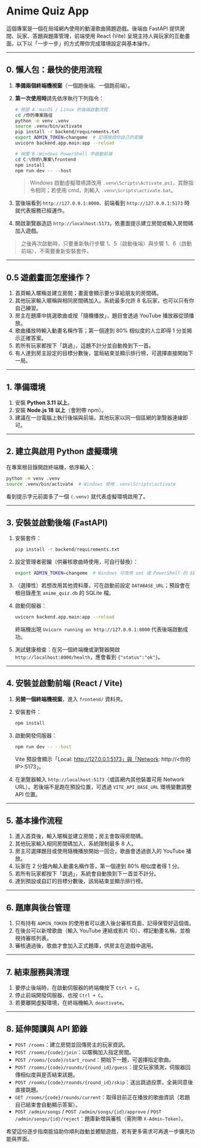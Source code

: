 # Anime Quiz App

這個專案是一個在局域網內使用的動漫歌曲猜題遊戲。後端由 FastAPI 提供房間、玩家、答題與題庫管理，前端使用 React (Vite) 呈現主持人與玩家的互動畫面。以下以「一步一步」的方式帶你完成環境設定與基本操作。

---

## 0. 懶人包：最快的使用流程

1. **準備兩個終端機視窗**（一個跑後端、一個跑前端）。
2. **第一次使用時**請先依序執行下列指令：

   ```bash
   # 視窗 A：macOS / Linux 的後端啟動流程
   cd /你的專案路徑
   python -m venv .venv
   source .venv/bin/activate
   pip install -r backend/requirements.txt
   export ADMIN_TOKEN=changeme  # 記得換成你自己的密鑰
   uvicorn backend.app.main:app --reload
   ```

   ```powershell
   # 視窗 B：Windows PowerShell 中啟動前端
   cd C:\你的\專案\frontend
   npm install
   npm run dev -- --host
   ```

   > Windows 啟動虛擬環境請改用 `.venv\Scripts\Activate.ps1`，其餘指令相同；若使用 cmd，則輸入 `.venv\Scripts\activate.bat`。

3. 當後端看到 `http://127.0.0.1:8000`、前端看到 `http://127.0.0.1:5173` 時就代表服務已經運作。
4. 開啟瀏覽器造訪 `http://localhost:5173`，依畫面提示建立房間或輸入房間碼加入遊戲。

> 之後再次啟動時，只要重新執行步驟 1、5（啟動後端）與步驟 1、6（啟動前端），不需要重新安裝套件。

---

## 0.5 遊戲畫面怎麼操作？

1. 首頁輸入暱稱並建立房間；畫面會顯示要分享給朋友的房間碼。
2. 其他玩家輸入暱稱與相同房間碼加入。系統最多允許 8 名玩家，也可以只有你自己練習。
3. 房主在題庫中挑選歌曲或按「隨機播放」，題目會透過 YouTube 播放器從頭播放。
4. 歌曲播放時輸入動畫名稱作答；第一個達到 80% 相似度的人立即得 1 分並揭示正確答案。
5. 若所有玩家都按下「跳過」，這題不計分並自動換到下一首。
6. 有人達到房主設定的目標分數後，當局結束並顯示排行榜，可選擇直接開始下一局。

---

## 1. 準備環境

1. 安裝 **Python 3.11 以上**。
2. 安裝 **Node.js 18 以上**（會附帶 npm）。
3. 建議在一台電腦上執行後端與前端，其他玩家以同一個區網的瀏覽器連線即可。

---

## 2. 建立與啟用 Python 虛擬環境

在專案根目錄開啟終端機，依序輸入：

```bash
python -m venv .venv
source .venv/bin/activate  # Windows 使用 .venv\Scripts\activate
```

看到提示字元前面多了一個 `(.venv)` 就代表虛擬環境啟用了。

---

## 3. 安裝並啟動後端 (FastAPI)

1. 安裝套件：

   ```bash
   pip install -r backend/requirements.txt
   ```

2. 設定管理者密鑰（供審核歌曲時使用，可自行替換）：

   ```bash
   export ADMIN_TOKEN=changeme  # Windows 可改用 set 或 PowerShell 的 $Env:ADMIN_TOKEN
   ```

3. （選擇性）若想改用其他資料庫，可在啟動前設定 `DATABASE_URL`；預設會在根目錄產生 `anime_quiz.db` 的 SQLite 檔。

4. 啟動伺服器：

   ```bash
   uvicorn backend.app.main:app --reload
   ```

   終端機出現 `Uvicorn running on http://127.0.0.1:8000` 代表後端啟動成功。

5. 測試健康檢查：在另一個終端機或瀏覽器開啟 `http://localhost:8000/health`，應會看到 `{"status":"ok"}`。

---

## 4. 安裝並啟動前端 (React / Vite)

1. **另開一個終端機視窗**，進入 `frontend/` 資料夾。
2. 安裝套件：

   ```bash
   npm install
   ```

3. 啟動開發伺服器：

   ```bash
   npm run dev -- --host
   ```

   Vite 預設會顯示「Local: http://127.0.0.1:5173」與「Network: http://<你的 IP>:5173」。

4. 在瀏覽器輸入 `http://localhost:5173`（或區網內其他裝置可用 Network URL）。若後端不是跑在預設位置，可透過 `VITE_API_BASE_URL` 環境變數調整 API 位置。

---

## 5. 基本操作流程

1. 進入首頁後，輸入暱稱並建立房間；房主會取得房間碼。
2. 其他玩家輸入相同房間碼加入，系統限制最多 8 人。
3. 房主可選擇題目或使用隨機播放開始一回合，歌曲會透過嵌入的 YouTube 播放。
4. 玩家在 2 分鐘內輸入動畫名稱作答，第一個達到 80% 相似度者得 1 分。
5. 若所有玩家都按下「跳過」，系統會自動換到下一首並不計分。
6. 達到預設或自訂的目標分數後，該局結束並顯示排行榜。

---

## 6. 題庫與後台管理

1. 只有持有 `ADMIN_TOKEN` 的使用者可以進入後台審核頁面，記得保管好這個值。
2. 在後台可以新增歌曲（輸入 YouTube 連結或影片 ID）、標記動畫名稱，並檢視待審核列表。
3. 審核通過後，歌曲才會加入正式題庫，供房主在遊戲中選用。

---

## 7. 結束服務與清理

1. 要停止後端時，在啟動伺服器的終端機按下 `Ctrl + C`。
2. 停止前端開發伺服器，也按 `Ctrl + C`。
3. 若要離開虛擬環境，在終端機輸入 `deactivate`。

---

## 8. 延伸閱讀與 API 節錄

- `POST /rooms`：建立房間並回傳房主的玩家資訊。
- `POST /rooms/{code}/join`：以暱稱加入指定房間。
- `POST /rooms/{code}/start_round`：開始下一題，可選擇指定歌曲。
- `POST /rooms/{code}/rounds/{round_id}/guess`：提交玩家猜測，伺服器回傳相似度與是否結束該題。
- `POST /rooms/{code}/rounds/{round_id}/skip`：送出跳過投票，全員同意後直接跳題。
- `GET /rooms/{code}/rounds/current`：取得目前正在播放的歌曲資訊（若題目已結束會自動顯示答案）。
- `POST /admin/songs` / `POST /admin/songs/{id}/approve` / `POST /admin/songs/{id}/reject`：題庫新增與審核（需附帶 `X-Admin-Token`）。

希望這份逐步指南能協助你順利啟動並體驗遊戲，若有更多需求可再進一步擴充功能與界面。
